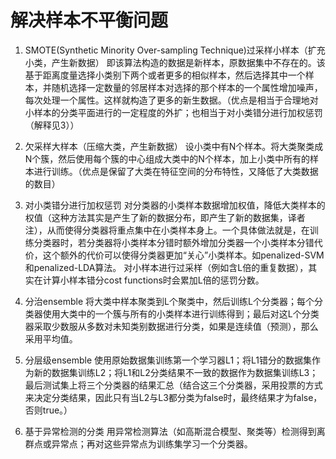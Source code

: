 # 解决样本不平衡问题

1. SMOTE(Synthetic Minority Over-sampling Technique)过采样小样本（扩充小类，产生新数据）
  即该算法构造的数据是新样本，原数据集中不存在的。该基于距离度量选择小类别下两个或者更多的相似样本，然后选择其中一个样本，并随机选择一定数量的邻居样本对选择的那个样本的一个属性增加噪声，每次处理一个属性。这样就构造了更多的新生数据。（优点是相当于合理地对小样本的分类平面进行的一定程度的外扩；也相当于对小类错分进行加权惩罚（解释见3））


2. 欠采样大样本（压缩大类，产生新数据）
设小类中有N个样本。将大类聚类成N个簇，然后使用每个簇的中心组成大类中的N个样本，加上小类中所有的样本进行训练。（优点是保留了大类在特征空间的分布特性，又降低了大类数据的数目）


3. 对小类错分进行加权惩罚
对分类器的小类样本数据增加权值，降低大类样本的权值（这种方法其实是产生了新的数据分布，即产生了新的数据集，译者注），从而使得分类器将重点集中在小类样本身上。一个具体做法就是，在训练分类器时，若分类器将小类样本分错时额外增加分类器一个小类样本分错代价，这个额外的代价可以使得分类器更加“关心”小类样本。如penalized-SVM和penalized-LDA算法。
对小样本进行过采样（例如含L倍的重复数据），其实在计算小样本错分cost functions时会累加L倍的惩罚分数。


4. 分治ensemble
将大类中样本聚类到L个聚类中，然后训练L个分类器；每个分类器使用大类中的一个簇与所有的小类样本进行训练得到；最后对这L个分类器采取少数服从多数对未知类别数据进行分类，如果是连续值（预测），那么采用平均值。


5. 分层级ensemble
使用原始数据集训练第一个学习器L1；将L1错分的数据集作为新的数据集训练L2；将L1和L2分类结果不一致的数据作为数据集训练L3；最后测试集上将三个分类器的结果汇总（结合这三个分类器，采用投票的方式来决定分类结果，因此只有当L2与L3都分类为false时，最终结果才为false，否则true。）


6. 基于异常检测的分类
   用异常检测算法（如高斯混合模型、聚类等）检测得到离群点或异常点；再对这些异常点为训练集学习一个分类器。

